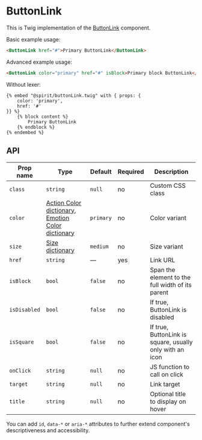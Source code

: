 # ButtonLink

This is Twig implementation of the [ButtonLink] component.

Basic example usage:

```html
<ButtonLink href="#">Primary ButtonLink</ButtonLink>
```

Advanced example usage:

```html
<ButtonLink color="primary" href="#" isBlock>Primary block ButtonLink</ButtonLink>
```

Without lexer:

```twig
{% embed "@spirit/buttonLink.twig" with { props: {
    color: 'primary',
    href: '#'
}} %}
    {% block content %}
        Primary ButtonLink
    {% endblock %}
{% endembed %}
```

## API

| Prop name    | Type                                                                                      | Default   | Required | Description                                              |
| ------------ | ----------------------------------------------------------------------------------------- | --------- | -------- | -------------------------------------------------------- |
| `class`      | `string`                                                                                  | `null`    | no       | Custom CSS class                                         |
| `color`      | [Action Color dictionary][dictionary-color], [Emotion Color dictionary][dictionary-color] | `primary` | no       | Color variant                                            |
| `size`       | [Size dictionary][dictionary-size]                                                        | `medium`  | no       | Size variant                                             |
| `href`       | `string`                                                                                  | —         | yes      | Link URL                                                 |
| `isBlock`    | `bool`                                                                                    | `false`   | no       | Span the element to the full width of its parent         |
| `isDisabled` | `bool`                                                                                    | `false`   | no       | If true, ButtonLink is disabled                          |
| `isSquare`   | `bool`                                                                                    | `false`   | no       | If true, ButtonLink is square, usually only with an icon |
| `onClick`    | `string`                                                                                  | `null`    | no       | JS function to call on click                             |
| `target`     | `string`                                                                                  | `null`    | no       | Link target                                              |
| `title`      | `string`                                                                                  | `null`    | no       | Optional title to display on hover                       |

You can add `id`, `data-*` or `aria-*` attributes to further extend component's
descriptiveness and accessibility.

[buttonLink]: https://github.com/lmc-eu/spirit-design-system/tree/main/packages/web/src/scss/components/Button
[dictionary-color]: https://github.com/lmc-eu/spirit-design-system/tree/main/docs/DICTIONARIES.md#color
[dictionary-size]: https://github.com/lmc-eu/spirit-design-system/tree/main/docs/DICTIONARIES.md#size
